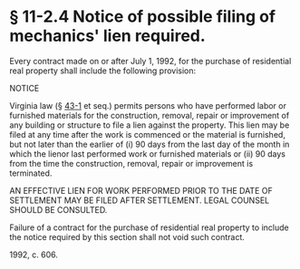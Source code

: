# § 11-2.4 Notice of possible filing of mechanics' lien required.

<p>Every contract made on or after July 1, 1992, for the purchase of residential real property shall include the following provision:</p><p>NOTICE </p><p>Virginia law (§ <a href='http://law.lis.virginia.gov/vacode/43-1/'>43-1</a> et seq.) permits persons who have performed labor or furnished materials for the construction, removal, repair or improvement of any building or structure to file a lien against the property. This lien may be filed at any time after the work is commenced or the material is furnished, but not later than the earlier of (i) 90 days from the last day of the month in which the lienor last performed work or furnished materials or (ii) 90 days from the time the construction, removal, repair or improvement is terminated.</p><p>AN EFFECTIVE LIEN FOR WORK PERFORMED PRIOR TO THE DATE OF SETTLEMENT MAY BE FILED AFTER SETTLEMENT. LEGAL COUNSEL SHOULD BE CONSULTED.</p><p>Failure of a contract for the purchase of residential real property to include the notice required by this section shall not void such contract.</p><p>1992, c. 606.</p>